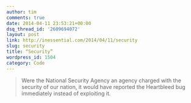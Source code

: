 ```yaml
---
author: tim
comments: true
date: 2014-04-11 23:53:21+00:00
dsq_thread_id: '2609694072'
layout: post
link: http://inessential.com/2014/04/11/security
slug: security
title: “Security”
wordpress_id: 1504
category: Code
---
```


> Were the National Security Agency an agency charged with the security of our
nation, it would have reported the Heartbleed bug immediately instead of
exploiting it.


